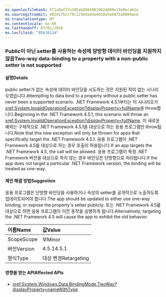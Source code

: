 ```yaml
---
ms.openlocfilehash: 5f1a8af37a305ab0904801002dd99e17e8eca62e
ms.sourcegitcommit: e02d17b2cf9c1258dadda4810a5e6072a0089aee
ms.translationtype: HT
ms.contentlocale: ko-KR
ms.lasthandoff: 07/01/2020
ms.locfileid: "85616124"
---
```

### <a name="two-way-data-binding-to-a-property-with-a-non-public-setter-is-not-supported"></a><span data-ttu-id="da76b-101">Public이 아닌 setter를 사용하는 속성에 양방향 데이터 바인딩을 지원하지 않음</span><span class="sxs-lookup"><span data-stu-id="da76b-101">Two-way data-binding to a property with a non-public setter is not supported</span></span>

#### <a name="details"></a><span data-ttu-id="da76b-102">설명</span><span class="sxs-lookup"><span data-stu-id="da76b-102">Details</span></span>

<span data-ttu-id="da76b-103">public setter가 없는 속성에 데이터 바인딩을 시도하는 것은 지원된 적이 없는 시나리오였습니다.</span><span class="sxs-lookup"><span data-stu-id="da76b-103">Attempting to data bind to a property without a public setter has never been a supported scenario.</span></span> <span data-ttu-id="da76b-104">.NET Framework 4.5.1부터는 이 시나리오가 <xref:System.InvalidOperationException?displayProperty=fullName>을 throw합니다.</span><span class="sxs-lookup"><span data-stu-id="da76b-104">Beginning in the .NET Framework 4.5.1, this scenario will throw an <xref:System.InvalidOperationException?displayProperty=fullName>.</span></span> <span data-ttu-id="da76b-105">이 새로운 예외는 구체적으로 .NET Framework 4.5.1을 대상으로 하는 응용 프로그램만 throw됩니다.</span><span class="sxs-lookup"><span data-stu-id="da76b-105">Note that this new exception will only be thrown for apps that specifically target the .NET Framework 4.5.1.</span></span> <span data-ttu-id="da76b-106">응용 프로그램이 .NET Framework 4.5를 대상으로 하는 경우 호출이 허용됩니다.</span><span class="sxs-lookup"><span data-stu-id="da76b-106">If an app targets the .NET Framework 4.5, the call will be allowed.</span></span> <span data-ttu-id="da76b-107">응용 프로그램이 특정 .NET Framework 버전을 대상으로 하지 않는 경우 바인딩은 단방향으로 처리됩니다.</span><span class="sxs-lookup"><span data-stu-id="da76b-107">If the app does not target a particular .NET Framework version, the binding will be treated as one-way.</span></span>

#### <a name="suggestion"></a><span data-ttu-id="da76b-108">제안 해결 방법</span><span class="sxs-lookup"><span data-stu-id="da76b-108">Suggestion</span></span>

<span data-ttu-id="da76b-109">응용 프로그램은 단방향 바인딩을 사용하거나 속성의 setter를 공개적으로 노출하도록 업데이트되어야 합니다.</span><span class="sxs-lookup"><span data-stu-id="da76b-109">The app should be updated to either use one-way binding, or expose the property's setter publicly.</span></span> <span data-ttu-id="da76b-110">또는 .NET Framework 4.5를 대상으로 하면 응용 프로그램이 이전 동작을 실행하게 됩니다.</span><span class="sxs-lookup"><span data-stu-id="da76b-110">Alternatively, targeting the .NET Framework 4.5 will cause the app to exhibit the old behavior.</span></span>

| <span data-ttu-id="da76b-111">이름</span><span class="sxs-lookup"><span data-stu-id="da76b-111">Name</span></span>    | <span data-ttu-id="da76b-112">값</span><span class="sxs-lookup"><span data-stu-id="da76b-112">Value</span></span>       |
|:--------|:------------|
| <span data-ttu-id="da76b-113">Scope</span><span class="sxs-lookup"><span data-stu-id="da76b-113">Scope</span></span>   | <span data-ttu-id="da76b-114">부</span><span class="sxs-lookup"><span data-stu-id="da76b-114">Minor</span></span>       |
| <span data-ttu-id="da76b-115">버전</span><span class="sxs-lookup"><span data-stu-id="da76b-115">Version</span></span> | <span data-ttu-id="da76b-116">4.5.1</span><span class="sxs-lookup"><span data-stu-id="da76b-116">4.5.1</span></span>       |
| <span data-ttu-id="da76b-117">형식</span><span class="sxs-lookup"><span data-stu-id="da76b-117">Type</span></span>    | <span data-ttu-id="da76b-118">대상 변경</span><span class="sxs-lookup"><span data-stu-id="da76b-118">Retargeting</span></span> |

#### <a name="affected-apis"></a><span data-ttu-id="da76b-119">영향을 받는 API</span><span class="sxs-lookup"><span data-stu-id="da76b-119">Affected APIs</span></span>

- <xref:System.Windows.Data.BindingMode.TwoWay?displayProperty=nameWithType>
